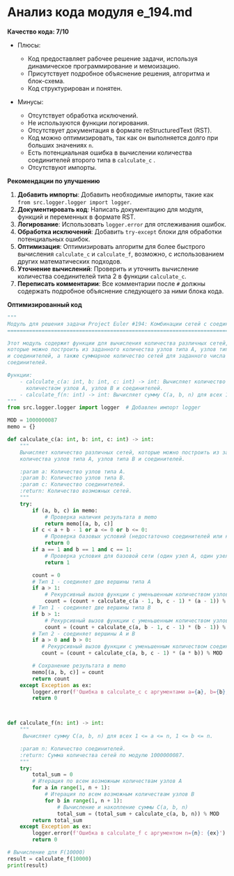 # Анализ кода модуля e_194.md

**Качество кода: 7/10**
- Плюсы:
    - Код предоставляет рабочее решение задачи, используя динамическое программирование и мемоизацию.
    - Присутствует подробное объяснение решения, алгоритма и блок-схема.
    - Код структурирован и понятен.

- Минусы:
    - Отсутствует обработка исключений.
    - Не используются функции логирования.
    - Отсутствует документация в формате reStructuredText (RST).
    - Код можно оптимизировать, так как он выполняется долго при больших значениях `n`.
    - Есть потенциальная ошибка в вычислении количества соединителей второго типа в `calculate_c` .
    - Отсутствуют импорты.

**Рекомендации по улучшению**

1. **Добавить импорты**: Добавить необходимые импорты, такие как `from src.logger.logger import logger`.
2. **Документировать код**: Написать документацию для модуля, функций и переменных в формате RST.
3.  **Логирование**: Использовать `logger.error` для отслеживания ошибок.
4.  **Обработка исключений**: Добавить `try-except` блоки для обработки потенциальных ошибок.
5.  **Оптимизация**: Оптимизировать алгоритм для более быстрого вычисления `calculate_c` и `calculate_f`, возможно, с использованием других математических подходов.
6.  **Уточнение вычислений**: Проверить и уточнить вычисление количества соединителей типа 2 в функции `calculate_c`.
7. **Переписать комментарии**: Все комментарии после `#` должны содержать подробное объяснение следующего за ними блока кода.

**Оптимизированный код**

```python
"""
Модуль для решения задачи Project Euler #194: Комбинации сетей с соединителями.
=========================================================================

Этот модуль содержит функции для вычисления количества различных сетей,
которые можно построить из заданного количества узлов типа A, узлов типа B
и соединителей, а также суммарное количество сетей для заданного числа
соединителей.

Функции:
    - calculate_c(a: int, b: int, c: int) -> int: Вычисляет количество сетей с заданным
      количеством узлов A, узлов B и соединителей.
    - calculate_f(n: int) -> int: Вычисляет сумму C(a, b, n) для всех 1 <= a <= n, 1 <= b <= n.
"""
from src.logger.logger import logger  # Добавлен импорт logger

MOD = 1000000087
memo = {}

def calculate_c(a: int, b: int, c: int) -> int:
    """
    Вычисляет количество различных сетей, которые можно построить из заданного
    количества узлов типа A, узлов типа B и соединителей.

    :param a: Количество узлов типа A.
    :param b: Количество узлов типа B.
    :param c: Количество соединителей.
    :return: Количество возможных сетей.
    """
    try:
        if (a, b, c) in memo:
            # Проверка наличия результата в memo
            return memo[(a, b, c)]
        if c < a + b - 1 or a <= 0 or b <= 0:
            # Проверка базовых условий (недостаточно соединителей или нет узлов)
            return 0
        if a == 1 and b == 1 and c == 1:
            # Проверка условия для базовой сети (один узел A, один узел B и один соединитель)
            return 1

        count = 0
        # Тип 1 - соединяет две вершины типа A
        if a > 1:
            # Рекурсивный вызов функции с уменьшенным количеством узлов A и соединителей
            count = (count + calculate_c(a - 1, b, c - 1) * (a - 1)) % MOD
        # Тип 1 - соединяет две вершины типа B
        if b > 1:
            # Рекурсивный вызов функции с уменьшенным количеством узлов B и соединителей
            count = (count + calculate_c(a, b - 1, c - 1) * (b - 1)) % MOD
        # Тип 2 - соединяет вершины A и B
        if a > 0 and b > 0:
           # Рекурсивный вызов функции с уменьшенным количеством соединителей и учетом количества пар A-B
           count = (count + calculate_c(a, b, c - 1) * (a * b)) % MOD

        # Сохранение результата в memo
        memo[(a, b, c)] = count
        return count
    except Exception as ex:
        logger.error(f'Ошибка в calculate_c с аргументами a={a}, b={b}, c={c}: {ex}')
        return 0



def calculate_f(n: int) -> int:
    """
     Вычисляет сумму C(a, b, n) для всех 1 <= a <= n, 1 <= b <= n.

    :param n: Количество соединителей.
    :return: Сумма количества сетей по модулю 1000000087.
    """
    try:
        total_sum = 0
        # Итерация по всем возможным количествам узлов A
        for a in range(1, n + 1):
            # Итерация по всем возможным количествам узлов B
            for b in range(1, n + 1):
                # Вычисление и накопление суммы C(a, b, n)
                total_sum = (total_sum + calculate_c(a, b, n)) % MOD
        return total_sum
    except Exception as ex:
        logger.error(f'Ошибка в calculate_f с аргументом n={n}: {ex}')
        return 0

# Вычисление для F(10000)
result = calculate_f(10000)
print(result)
```